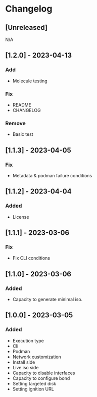 # Changelog

## [Unreleased]

N/A

## [1.2.0] - 2023-04-13

### Add 
- Molecule testing

### Fix
- README
- CHANGELOG

### Remove 
- Basic test

## [1.1.3] - 2023-04-05

### Fix 
- Metadata & podman failure conditions

## [1.1.2] - 2023-04-04

### Added 
- License

## [1.1.1] - 2023-03-06

### Fix 
- Fix CLI conditions

## [1.1.0] - 2023-03-06

### Added 
- Capacity to generate minimal iso.

## [1.0.0] - 2023-03-05

### Added
- Execution type
 - Cli
 - Podman
- Network customization
 - Install side
 - Live iso side
 - Capacity to disable interfaces
 - Capacity to configure bond
- Setting targeted disk 
- Setting ignition URL

